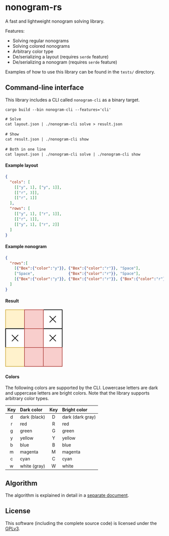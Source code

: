 # nonogram-rs
A fast and lightweight nonogram solving library.

Features:
* Solving regular nonograms
* Solving colored nonograms
* Arbitrary color type
* De/serializing a layout (requires `serde` feature)
* De/serializing a nonogram (requires `serde` feature)

Examples of how to use this library can be found in the `tests/` directory.

## Command-line interface
This library includes a CLI called `nonogram-cli` as a binary target.

```shell
cargo build --bin nonogram-cli --features='cli'
```
```shell
# Solve
cat layout.json | ./nonogram-cli solve > result.json

# Show
cat result.json | ./nonogram-cli show

# Both in one line
cat layout.json | ./nonogram-cli solve | ./nonogram-cli show
```
#### Example layout
```json
{
  "cols": [
    [["y", 1], ["y", 1]],
    [["r", 3]],
    [["r", 1]]
  ],
  "rows": [
    [["y", 1], ["r", 1]],
    [["r", 1]],
    [["y", 1], ["r", 2]]
  ]
}
```

#### Example nonogram
```json
{
  "rows":[
    [{"Box":{"color":"y"}}, {"Box":{"color":"r"}}, "Space"],
    ["Space",               {"Box":{"color":"r"}}, "Space"],
    [{"Box":{"color":"y"}}, {"Box":{"color":"r"}}, {"Box":{"color":"r"}}]
  ]
}
```

#### Result
![](img/result.svg)

#### Colors
The following colors are supported by the CLI.
Lowercase letters are dark and uppercase letters are bright colors.
Note that the library supports arbitrary color types.

| Key | Dark color   | Key | Bright color     |
|:---:|:-------------|:---:|:-----------------|
|  d  | dark (black) |  D  | dark (dark gray) |
|  r  | red          |  R  | red              |
|  g  | green        |  G  | green            |
|  y  | yellow       |  Y  | yellow           |
|  b  | blue         |  B  | blue             |
|  m  | magenta      |  M  | magenta          |
|  c  | cyan         |  C  | cyan             |
|  w  | white (gray) |  W  | white            |

## Algorithm
The algorithm is explained in detail in a [separate document](ALGORITHM.md).

## License
This software (including the complete source code) is licensed under the [GPLv3](LICENSE).